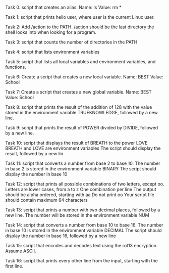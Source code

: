 Task 0: script that creates an alias.
	Name: ls
	Value: rm *

Task 1: script that prints hello user, where user is the current Linux user.

Task 2: Add /action to the PATH. /action should be the last directory the shell looks into when looking for a program.

Task 3: script that counts the number of directories in the PATH

Task 4: script that lists environment variables

Task 5: script that lists all local variables and environment variables, and functions.

Task 6: Create a script that creates a new local variable.
	Name: BEST
	Value: School

Task 7: Create a script that creates a new global variable.
	Name: BEST
	Value: School

Task 8: script that prints the result of the addition of 128 with the value stored in the environment variable TRUEKNOWLEDGE, followed by a new line.

Task 9: script that prints the result of POWER divided by DIVIDE, followed by a new line.

Task 10: script that displays the result of BREATH to the power LOVE
	BREATH and LOVE are environment variables
	The script should display the result, followed by a new lin

Task 11: script that converts a number from base 2 to base 10.
	The number in base 2 is stored in the environment variable BINARY
	The script should display the number in base 10

Task 12: script that prints all possible combinations of two letters, except oo.
	Letters are lower cases, from a to z
	One combination per line
	The output should be alpha ordered, starting with aa
	Do not print oo
	Your script file should contain maximum 64 characters

Task 13: script that prints a number with two decimal places, followed by a new line. The number will be stored in the environment variable NUM


Task 14: script that converts a number from base 10 to base 16.
	The number in base 10 is stored in the environment variable DECIMAL
	The script should display the number in base 16, followed by a new line

Task 15: script that encodes and decodes text using the rot13 encryption. Assume ASCII.


Task 16: script that prints every other line from the input, starting with the first line.
